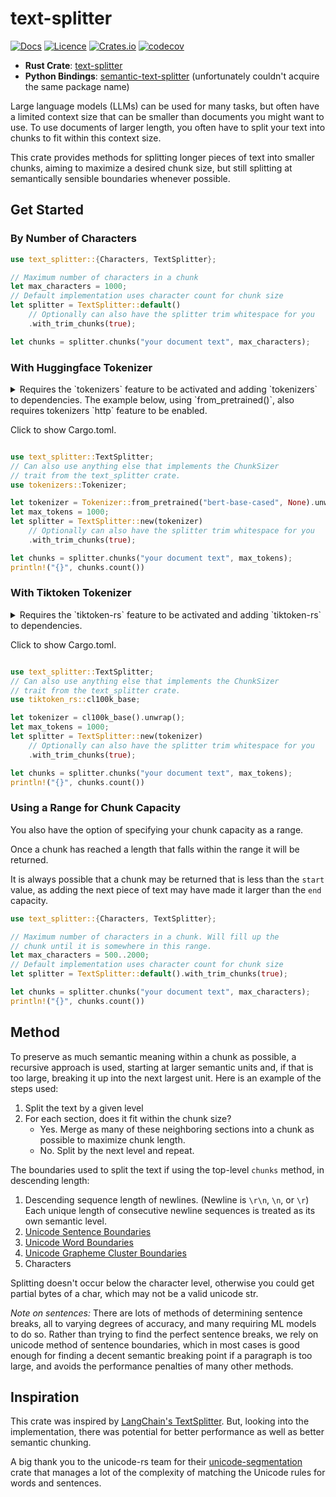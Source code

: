 # text-splitter

[![Docs](https://docs.rs/text-splitter/badge.svg)](https://docs.rs/text-splitter/)
[![Licence](https://img.shields.io/crates/l/text-splitter)](https://github.com/benbrandt/text-splitter/blob/main/LICENSE.txt)
[![Crates.io](https://img.shields.io/crates/v/text-splitter)](https://crates.io/crates/text-splitter)
[![codecov](https://codecov.io/github/benbrandt/text-splitter/branch/main/graph/badge.svg?token=TUF1IAI7G7)](https://codecov.io/github/benbrandt/text-splitter)

- **Rust Crate**: [text-splitter](https://crates.io/crates/text-splitter)
- **Python Bindings**: [semantic-text-splitter](https://pypi.org/project/semantic-text-splitter/) (unfortunately couldn't acquire the same package name)

Large language models (LLMs) can be used for many tasks, but often have a limited context size that can be smaller than documents you might want to use. To use documents of larger length, you often have to split your text into chunks to fit within this context size.

This crate provides methods for splitting longer pieces of text into smaller chunks, aiming to maximize a desired chunk size, but still splitting at semantically sensible boundaries whenever possible.

## Get Started

### By Number of Characters

```rust
use text_splitter::{Characters, TextSplitter};

// Maximum number of characters in a chunk
let max_characters = 1000;
// Default implementation uses character count for chunk size
let splitter = TextSplitter::default()
    // Optionally can also have the splitter trim whitespace for you
    .with_trim_chunks(true);

let chunks = splitter.chunks("your document text", max_characters);
```

### With Huggingface Tokenizer


<details>
<summary>
Requires the `tokenizers` feature to be activated and adding `tokenizers` to dependencies. The example below, using `from_pretrained()`, also requires tokenizers `http` feature to be enabled. 

Click to show Cargo.toml.
</summary>

```toml
[dependencies]
text-splitter = { version = "0.6", features = ["tokenizers"] }
tokenizers = { version = "0.15", features = ["http"] }
```
</details>

```rust
use text_splitter::TextSplitter;
// Can also use anything else that implements the ChunkSizer
// trait from the text_splitter crate.
use tokenizers::Tokenizer;

let tokenizer = Tokenizer::from_pretrained("bert-base-cased", None).unwrap();
let max_tokens = 1000;
let splitter = TextSplitter::new(tokenizer)
    // Optionally can also have the splitter trim whitespace for you
    .with_trim_chunks(true);

let chunks = splitter.chunks("your document text", max_tokens);
println!("{}", chunks.count())
```

### With Tiktoken Tokenizer
<details>
<summary>
Requires the `tiktoken-rs` feature to be activated and adding `tiktoken-rs` to dependencies.

Click to show Cargo.toml.
</summary>

```toml
text-splitter = { version = "0.6", features = ["tiktoken-rs"] }
tiktoken-rs = "0.5"
```
</details>

```rust
use text_splitter::TextSplitter;
// Can also use anything else that implements the ChunkSizer
// trait from the text_splitter crate.
use tiktoken_rs::cl100k_base;

let tokenizer = cl100k_base().unwrap();
let max_tokens = 1000;
let splitter = TextSplitter::new(tokenizer)
    // Optionally can also have the splitter trim whitespace for you
    .with_trim_chunks(true);

let chunks = splitter.chunks("your document text", max_tokens);
println!("{}", chunks.count())
```

### Using a Range for Chunk Capacity

You also have the option of specifying your chunk capacity as a range.

Once a chunk has reached a length that falls within the range it will be returned.

It is always possible that a chunk may be returned that is less than the `start` value, as adding the next piece of text may have made it larger than the `end` capacity.

```rust
use text_splitter::{Characters, TextSplitter};

// Maximum number of characters in a chunk. Will fill up the
// chunk until it is somewhere in this range.
let max_characters = 500..2000;
// Default implementation uses character count for chunk size
let splitter = TextSplitter::default().with_trim_chunks(true);

let chunks = splitter.chunks("your document text", max_characters);
println!("{}", chunks.count())
```

## Method

To preserve as much semantic meaning within a chunk as possible, a recursive approach is used, starting at larger semantic units and, if that is too large, breaking it up into the next largest unit. Here is an example of the steps used:

1. Split the text by a given level
2. For each section, does it fit within the chunk size?
   - Yes. Merge as many of these neighboring sections into a chunk as possible to maximize chunk length.
   - No. Split by the next level and repeat.

The boundaries used to split the text if using the top-level `chunks` method, in descending length:

1. Descending sequence length of newlines. (Newline is `\r\n`, `\n`, or `\r`) Each unique length of consecutive newline sequences is treated as its own semantic level.
2. [Unicode Sentence Boundaries](https://www.unicode.org/reports/tr29/#Sentence_Boundaries)
3. [Unicode Word Boundaries](https://www.unicode.org/reports/tr29/#Word_Boundaries)
4. [Unicode Grapheme Cluster Boundaries](https://www.unicode.org/reports/tr29/#Grapheme_Cluster_Boundaries)
5. Characters

Splitting doesn't occur below the character level, otherwise you could get partial bytes of a char, which may not be a valid unicode str.

_Note on sentences:_ There are lots of methods of determining sentence breaks, all to varying degrees of accuracy, and many requiring ML models to do so. Rather than trying to find the perfect sentence breaks, we rely on unicode method of sentence boundaries, which in most cases is good enough for finding a decent semantic breaking point if a paragraph is too large, and avoids the performance penalties of many other methods.

## Inspiration

This crate was inspired by [LangChain's TextSplitter](https://python.langchain.com/en/latest/modules/indexes/text_splitters/examples/recursive_text_splitter.html). But, looking into the implementation, there was potential for better performance as well as better semantic chunking.

A big thank you to the unicode-rs team for their [unicode-segmentation](https://crates.io/crates/unicode-segmentation) crate that manages a lot of the complexity of matching the Unicode rules for words and sentences.
